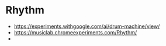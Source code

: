 Rhythm
===

- https://experiments.withgoogle.com/ai/drum-machine/view/
- https://musiclab.chromeexperiments.com/Rhythm/
- 
